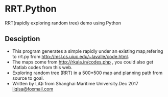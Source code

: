 # RRT.Python
RRT(rapidly exploring random tree) demo using Python

## Desciption    
- This program generates a simple rapidly under an existing map,refering to rrt.py from http://msl.cs.uiuc.edu/~lavalle/code.html.  
- The maps come from http://rkala.in/codes.php , you could also get Matlab codes from this web.   
- Exploring random tree (RRT) in a 500*500 map and planning path from source to goal.   
- Written by LiQi from Shanghai Maritime University.Dec 2017 liqisa@foxmail.com


